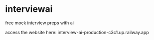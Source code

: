 # interviewai
free mock interview preps with ai

access the website here: interview-ai-production-c3c1.up.railway.app
